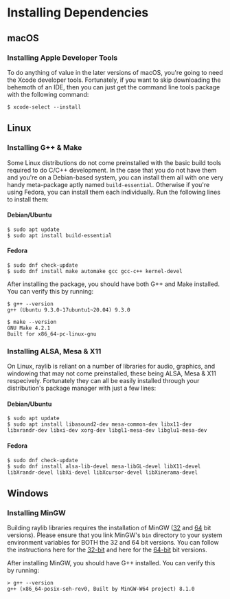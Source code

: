 # Installing Dependencies

## macOS

### Installing Apple Developer Tools
To do anything of value in the later versions of macOS, you're going to need the Xcode developer tools. Fortunately, if you want to skip downloading the behemoth of an IDE, then you can just get the command line tools package with the following command:
```console
$ xcode-select --install
```

## Linux

### Installing G++ & Make
Some Linux distributions do not come preinstalled with the basic build tools required to do C/C++ development. In the case that you do not have them and you're on a Debian-based system, you can install them all with one very handy meta-package aptly named `build-essential`. Otherwise if you're using Fedora, you can install them each individually. Run the following lines to install them:

#### Debian/Ubuntu
```console
$ sudo apt update
$ sudo apt install build-essential
```

#### Fedora
```console
$ sudo dnf check-update
$ sudo dnf install make automake gcc gcc-c++ kernel-devel
```

After installing the package, you should have both G++ and Make installed. You can verify this by running:
```console
$ g++ --version
g++ (Ubuntu 9.3.0-17ubuntu1~20.04) 9.3.0

$ make --version
GNU Make 4.2.1
Built for x86_64-pc-linux-gnu
```

### Installing ALSA, Mesa & X11
On Linux, raylib is reliant on a number of libraries for audio, graphics, and windowing that may not come preinstalled, these being ALSA, Mesa & X11 respecively. Fortunately they can all be easily installed through your distribution's package manager with just a few lines:

#### Debian/Ubuntu
```console
$ sudo apt update
$ sudo apt install libasound2-dev mesa-common-dev libx11-dev libxrandr-dev libxi-dev xorg-dev libgl1-mesa-dev libglu1-mesa-dev
```

#### Fedora
```console
$ sudo dnf check-update
$ sudo dnf install alsa-lib-devel mesa-libGL-devel libX11-devel libXrandr-devel libXi-devel libXcursor-devel libXinerama-devel
```

## Windows

### Installing MinGW
Building raylib libraries requires the installation of MinGW ([32](http://www.mingw.org/) and [64](http://mingw-w64.org/doku.php/download) bit versions). Please ensure that you link MinGW's `bin` directory to your system environment variables for BOTH the 32 and 64 bit versions. You can follow the instructions here for the [32-bit](https://www.youtube.com/watch?v=sXW2VLrQ3Bs) and here for the [64-bit](https://code.visualstudio.com/docs/cpp/config-mingw) bit versions.

After installing MinGW, you should have G++ installed. You can verify this by running:
```console
> g++ --version
g++ (x86_64-posix-seh-rev0, Built by MinGW-W64 project) 8.1.0
```
